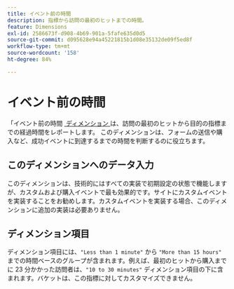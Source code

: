 ```yaml
---
title: イベント前の時間
description: 指標から訪問の最初のヒットまでの時間。
feature: Dimensions
exl-id: 2586673f-d908-4b69-901a-5fafe635d0d5
source-git-commit: d095628e94a45221815b1d08e35132de09f5ed8f
workflow-type: tm+mt
source-wordcount: '158'
ht-degree: 84%

---
```


# イベント前の時間

「イベント前の時間 [&#x200B; ディメンション &#x200B;](overview.md) は、訪問の最初のヒットから目的の指標までの経過時間をレポートします。 このディメンションは、フォームの送信や購入など、成功イベントに到達するまでの時間を判断するのに役立ちます。

## このディメンションへのデータ入力

このディメンションは、技術的にはすべての実装で初期設定の状態で機能しますが、カスタムおよび購入イベントで最も効果的です。サイトにカスタムイベントを実装することをお勧めします。カスタムイベントを実装する場合、このディメンションに追加の実装は必要ありません。

## ディメンション項目

ディメンション項目には、`"Less than 1 minute"` から `"More than 15 hours"` までの時間ベースのグループが含まれます。例えば、最初のヒットから購入までに 23 分かかった訪問者は、`"10 to 30 minutes"` ディメンション項目の下に含まれます。バケットは、この指標に対してカスタマイズできません。
